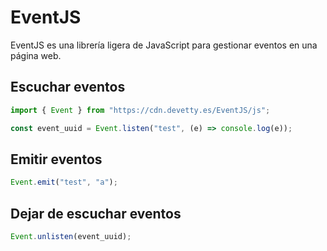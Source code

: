 # EventJS

EventJS es una librería ligera de JavaScript para gestionar eventos en una página web.

## Escuchar eventos

```javascript
import { Event } from "https://cdn.devetty.es/EventJS/js";

const event_uuid = Event.listen("test", (e) => console.log(e));
```

## Emitir eventos

```javascript
Event.emit("test", "a");
```

## Dejar de escuchar eventos

```javascript
Event.unlisten(event_uuid);
```
